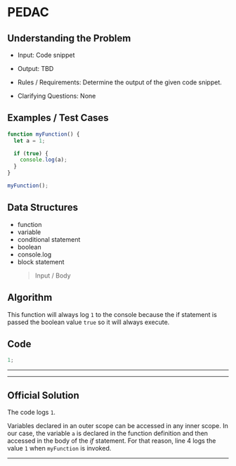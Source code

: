 # PEDAC

## Understanding the Problem

- Input:
  Code snippet

- Output:
  TBD

- Rules / Requirements:
  Determine the output of the given code snippet.

- Clarifying Questions:
  None

## Examples / Test Cases

```js
function myFunction() {
  let a = 1;

  if (true) {
    console.log(a);
  }
}

myFunction();
```

## Data Structures

- function
- variable
- conditional statement
- boolean
- console.log
- block statement
  > Input / Body

## Algorithm

This function will always log `1` to the console because the if statement is passed the boolean value `true` so it will always execute.

## Code

```js
1;
```

---

---

## Official Solution

The code logs `1`.

Variables declared in an outer scope can be accessed in any inner scope. In our case, the variable `a` is declared in the function definition and then accessed in the body of the *if* statement. For that reason, line 4 logs the value `1` when `myFunction` is invoked.

---
